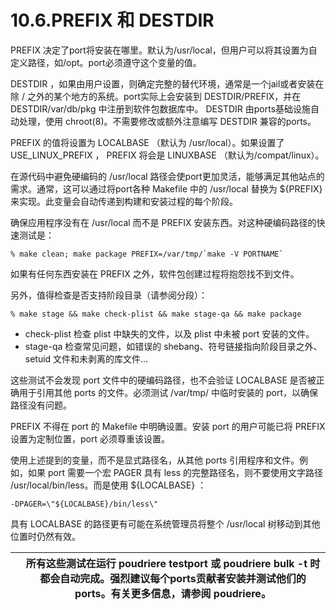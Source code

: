 # 10.6.PREFIX 和 DESTDIR


PREFIX 决定了port将安装在哪里。默认为/usr/local，但用户可以将其设置为自定义路径，如/opt。port必须遵守这个变量的值。

DESTDIR ，如果由用户设置，则确定完整的替代环境，通常是一个jail或者安装在除 / 之外的某个地方的系统。port实际上会安装到 DESTDIR/PREFIX，并在 DESTDIR/var/db/pkg 中注册到软件包数据库中。 DESTDIR 由ports基础设施自动处理，使用 chroot(8)。不需要修改或额外注意编写 DESTDIR 兼容的ports。

PREFIX 的值将设置为 LOCALBASE （默认为 /usr/local）。如果设置了 USE_LINUX_PREFIX ， PREFIX 将会是 LINUXBASE （默认为/compat/linux）。

在源代码中避免硬编码的 /usr/local 路径会使port更加灵活，能够满足其他站点的需求。通常，这可以通过将port各种 Makefile 中的 /usr/local 替换为 ${PREFIX} 来实现。此变量会自动传递到构建和安装过程的每个阶段。

确保应用程序没有在 /usr/local 而不是 PREFIX 安装东西。对这种硬编码路径的快速测试是：

```
% make clean; make package PREFIX=/var/tmp/`make -V PORTNAME`
```

如果有任何东西安装在 PREFIX 之外，软件包创建过程将抱怨找不到文件。

另外，值得检查是否支持阶段目录（请参阅分段）：

```
% make stage && make check-plist && make stage-qa && make package
```

* check-plist 检查 plist 中缺失的文件，以及 plist 中未被 port 安装的文件。
* stage-qa 检查常见问题，如错误的 shebang、符号链接指向阶段目录之外、setuid 文件和未剥离的库文件…

这些测试不会发现 port 文件中的硬编码路径，也不会验证 LOCALBASE 是否被正确用于引用其他 ports 的文件。必须测试 /var/tmp/ 中临时安装的 port，以确保路径没有问题。

PREFIX 不得在 port 的 Makefile 中明确设置。安装 port 的用户可能已将 PREFIX 设置为定制位置，port 必须尊重该设置。

使用上述提到的变量，而不是显式路径名，从其他 ports 引用程序和文件。例如，如果 port 需要一个宏 PAGER 具有 less 的完整路径名，则不要使用文字路径 /usr/local/bin/less。而是使用 ${LOCALBASE} ：

```
-DPAGER=\"${LOCALBASE}/bin/less\"
```

具有 LOCALBASE 的路径更有可能在系统管理员将整个 /usr/local 树移动到其他位置时仍然有效。

|  | 所有这些测试在运行 poudriere testport 或 poudriere bulk -t 时都会自动完成。强烈建议每个ports贡献者安装并测试他们的ports。有关更多信息，请参阅 poudriere。 |
| -- | ----------------------------------------------------------------------------------------------------------------------------------------------------------- |
